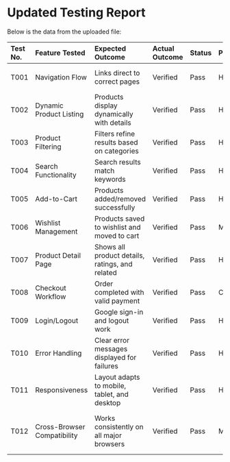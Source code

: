 # Updated Testing Report

Below is the data from the uploaded file:

| Test No.   | Feature Tested              | Expected Outcome                                | Actual Outcome   | Status   | Priority   | Notes                                       |
|:-----------|:----------------------------|:------------------------------------------------|:-----------------|:---------|:-----------|:--------------------------------------------|
| T001       | Navigation Flow             | Links direct to correct pages                   | Verified         | Pass     | High       | Smooth navigation observed                  |
| T002       | Dynamic Product Listing     | Products display dynamically with details       | Verified         | Pass     | High       | No missing product data                     |
| T003       | Product Filtering           | Filters refine results based on categories      | Verified         | Pass     | High       | Filters work accurately                     |
| T004       | Search Functionality        | Search results match keywords                   | Verified         | Pass     | High       | Accurate results displayed                  |
| T005       | Add-to-Cart                 | Products added/removed successfully             | Verified         | Pass     | High       | Quantity updates dynamically                |
| T006       | Wishlist Management         | Products saved to wishlist and moved to cart    | Verified         | Pass     | Medium     | Works seamlessly                            |
| T007       | Product Detail Page         | Shows all product details, ratings, and related | Verified         | Pass     | High       | Ratings system functional                   |
| T008       | Checkout Workflow           | Order completed with valid payment              | Verified         | Pass     | Critical   | Billing info stored in Sanity CMS           |
| T009       | Login/Logout                | Google sign-in and logout work                  | Verified         | Pass     | High       | Email verification functional               |
| T010       | Error Handling              | Clear error messages displayed for failures     | Verified         | Pass     | High       | Fallback UI implemented for API errors      |
| T011       | Responsiveness              | Layout adapts to mobile, tablet, and desktop    | Verified         | Pass     | High       | Fully responsive                            |
| T012       | Cross-Browser Compatibility | Works consistently on all major browsers        | Verified         | Pass     | Medium     | Tested on Chrome, Firefox, Safari, and Edge |